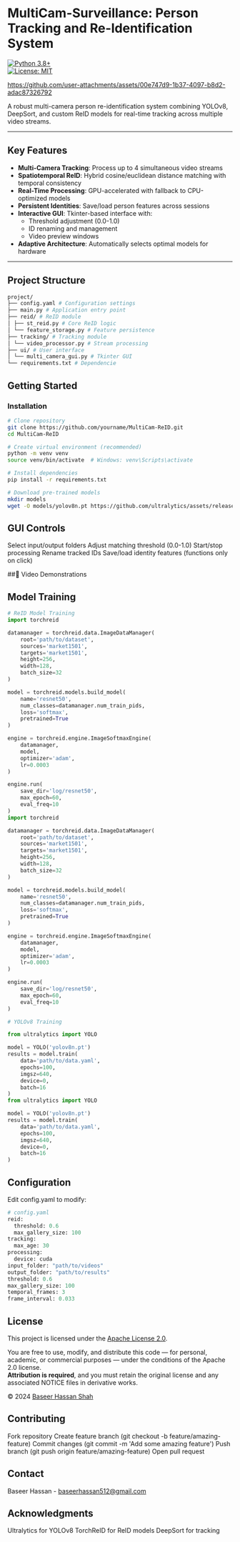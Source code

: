 # MultiCam-Surveillance: Person Tracking and Re-Identification System

[![Python 3.8+](https://img.shields.io/badge/Python-3.8+-blue.svg)](https://www.python.org/)  
[![License: MIT](https://img.shields.io/badge/License-MIT-yellow.svg)](https://opensource.org/licenses/MIT)

https://github.com/user-attachments/assets/00e747d9-1b37-4097-b8d2-adac87326792

A robust multi-camera person re-identification system combining YOLOv8, DeepSort, and custom ReID models for real-time tracking across multiple video streams.

---

## Key Features
- **Multi-Camera Tracking**: Process up to 4 simultaneous video streams
- **Spatiotemporal ReID**: Hybrid cosine/euclidean distance matching with temporal consistency
- **Real-Time Processing**: GPU-accelerated with fallback to CPU-optimized models
- **Persistent Identities**: Save/load person features across sessions
- **Interactive GUI**: Tkinter-based interface with:
  - Threshold adjustment (0.0-1.0)
  - ID renaming and management
  - Video preview windows
- **Adaptive Architecture**: Automatically selects optimal models for hardware

---

## Project Structure
```bash
project/
├── config.yaml # Configuration settings
├── main.py # Application entry point
├── reid/ # ReID module
│ ├── st_reid.py # Core ReID logic
│ └── feature_storage.py # Feature persistence
├── tracking/ # Tracking module
│ └── video_processor.py # Stream processing
├── ui/ # User interface
│ └── multi_camera_gui.py # Tkinter GUI
└── requirements.txt # Dependencie
```

## Getting Started

### Installation
```bash
# Clone repository
git clone https://github.com/yourname/MultiCam-ReID.git
cd MultiCam-ReID

# Create virtual environment (recommended)
python -m venv venv
source venv/bin/activate  # Windows: venv\Scripts\activate

# Install dependencies
pip install -r requirements.txt

# Download pre-trained models
mkdir models
wget -O models/yolov8n.pt https://github.com/ultralytics/assets/releases/download/v0.0.0/yolov8n.pt

```
## GUI Controls

Select input/output folders
Adjust matching threshold (0.0-1.0)
Start/stop processing
Rename tracked IDs
Save/load identity features (functions only on click)

##🎥 Video Demonstrations








## Model Training
```python
# ReID Model Training
import torchreid

datamanager = torchreid.data.ImageDataManager(
    root='path/to/dataset',
    sources='market1501',
    targets='market1501',
    height=256,
    width=128,
    batch_size=32
)

model = torchreid.models.build_model(
    name='resnet50',
    num_classes=datamanager.num_train_pids,
    loss='softmax',
    pretrained=True
)

engine = torchreid.engine.ImageSoftmaxEngine(
    datamanager,
    model,
    optimizer='adam',
    lr=0.0003
)

engine.run(
    save_dir='log/resnet50',
    max_epoch=60,
    eval_freq=10
)
import torchreid

datamanager = torchreid.data.ImageDataManager(
    root='path/to/dataset',
    sources='market1501',
    targets='market1501',
    height=256,
    width=128,
    batch_size=32
)

model = torchreid.models.build_model(
    name='resnet50',
    num_classes=datamanager.num_train_pids,
    loss='softmax',
    pretrained=True
)

engine = torchreid.engine.ImageSoftmaxEngine(
    datamanager,
    model,
    optimizer='adam',
    lr=0.0003
)

engine.run(
    save_dir='log/resnet50',
    max_epoch=60,
    eval_freq=10
)

# YOLOv8 Training

from ultralytics import YOLO

model = YOLO('yolov8n.pt')
results = model.train(
    data='path/to/data.yaml',
    epochs=100,
    imgsz=640,
    device=0,
    batch=16
)
from ultralytics import YOLO

model = YOLO('yolov8n.pt')
results = model.train(
    data='path/to/data.yaml',
    epochs=100,
    imgsz=640,
    device=0,
    batch=16
)
```
## Configuration
Edit config.yaml to modify:
```python
# config.yaml
reid:
  threshold: 0.6
  max_gallery_size: 100
tracking:
  max_age: 30
processing:
  device: cuda
input_folder: "path/to/videos"
output_folder: "path/to/results"
threshold: 0.6
max_gallery_size: 100
temporal_frames: 3
frame_interval: 0.033
```

## License

This project is licensed under the [Apache License 2.0](LICENSE).

You are free to use, modify, and distribute this code — for personal, academic, or commercial purposes — under the conditions of the Apache 2.0 license.  
**Attribution is required**, and you must retain the original license and any associated NOTICE files in derivative works.

© 2024 [Baseer Hassan Shah](https://github.com/baseershah7)

## Contributing
Fork repository
Create feature branch (git checkout -b feature/amazing-feature)
Commit changes (git commit -m 'Add some amazing feature')
Push branch (git push origin feature/amazing-feature)
Open pull request

## Contact
Baseer Hassan - baseerhassan512@gmail.com

## Acknowledgments
Ultralytics for YOLOv8
TorchReID for ReID models
DeepSort for tracking
